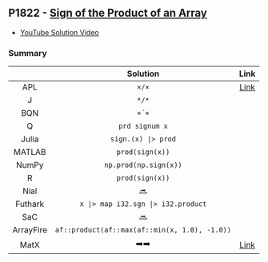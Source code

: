 ## P1822 - [Sign of the Product of an Array](https://leetcode.com/problems/sign-of-the-product-of-an-array/)

* [YouTube Solution Video](https://www.youtube.com/watch?v=a7CSK7HNEWQ)

### Summary

|           |                   Solution                    |                                                       Link                                                       |
| :-------: | :-------------------------------------------: | :--------------------------------------------------------------------------------------------------------------: |
|    APL    |                     `×/×`                     |                  [Link](https://github.com/codereport/LeetCode/blob/master/0236_Problem_1.apl)                   |
|     J     |                     `*/*`                     |                                                                                                                  |
|    BQN    |                     `×´×`                     |                                                                                                                  |
|     Q     |                `prd signum x`                 |                                                                                                                  |
|   Julia   |              `sign.(x) \|> prod`              |                                                                                                                  |
|  MATLAB   |                `prod(sign(x))`                |                                                                                                                  |
|   NumPy   |             `np.prod(np.sign(x))`             |                                                                                                                  |
|     R     |                `prod(sign(x))`                |                                                                                                                  |
|   Nial    |                    :soon:                     |                                                                                                                  |
|  Futhark  |      `x \|> map i32.sgn \|> i32.product`      |                                                                                                                  |
|    SaC    |                    :soon:                     |                                                                                                                  |
| ArrayFire | `af::product(af::max(af::min(x, 1.0), -1.0))` |                                                                                                                  |
|   MatX    |          :arrow_right::arrow_right:           | [Link](https://github.com/codereport/array-language-comparisons/blob/main/code/matx/P1822_Sign_Product_Array.cu) |

